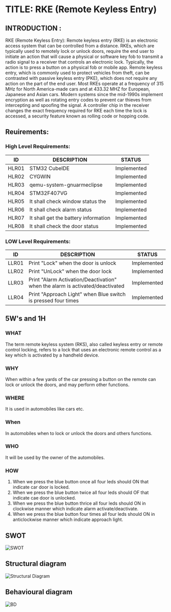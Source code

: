 # TITLE: RKE (Remote Keyless Entry)
## INTRODUCTION :
RKE (Remote Keyless Entry):
Remote keyless entry (RKE) is an electronic access system that can be controlled from a distance. 
RKEs, which are typically used to remotely lock or unlock doors, require the end user to initiate an action that
 will cause a physical or software key fob to transmit a radio signal to a receiver that controls an electronic lock. 
 Typically, the action is to press a button on a physical fob or mobile app.
Remote keyless entry, which is commonly used to protect vehicles from theft,
 can be contrasted with passive keyless entry (PKE), which does not require any 
 action on the part of the end user. Most RKEs operate at a frequency of 315 MHz for North America-made 
 cars and at 433.32 MHZ for European, Japanese and Asian cars. Modern systems since the mid-1990s implement 
 encryption as well as rotating entry codes to prevent car thieves from intercepting and spoofing the signal.
  A controller chip in the receiver changes the exact frequency required for RKE each time the lock is accessed, 
  a security feature known as rolling code or hopping code.

 ## Reuirements:

 ###  High Level Requirements:
 |  ID         |	     DESCRIPTION | STATUS|
 |-------------|------------------|-------|
 |HLR01|STM32 CubeIDE|Implemented |
 |HLR02|CYGWIN |Implemented |
 |HLR03|qemu-system-gnuarmeclipse|Implemented |
 |HLR04|STM32F407VG|Implemented |
 |  HLR05	 |  It shall check window status the |Implemented |
 |   HLR06  | It shall check alarm status |Implemented |
 |  HLR07	  | It shall get the battery information |Implemented |
 |  HLR08	  | It shall check the door status |Implemented |
  
 ###  LOW Level Requirements:
 |  ID         |	     DESCRIPTION |STATUS|
 |-------------|------------------|------|
  |  LLR01	 |   Print "Lock" when the door is unlock |Implemented |
  |   LLR02	  | Print "UnLock" when the door lock |Implemented |
   |  LLR03	  | Print "Alarm Activation/Deactivation" when the alarm is activated/deactivated|Implemented |
   |  LLR04	  | Print "Approach Light" when Blue switch is pressed four times |Implemented |
   
## 5W's and 1H
### WHAT
The term remote keyless system (RKS), also called keyless entry or remote control locking, refers to a lock that uses an electronic remote control as a key which is activated by a handheld device.
### WHY
When within a few yards of the car pressing a button on the remote can lock or unlock the doors, and may perform other functions.
### WHERE
It is used in automobiles like cars etc.
### When
In automobiles when to lock or unlock the doors and others functions.
### WHO
It will be used by the owner of the automobiles.
### HOW
  1. When we press the blue button once all four leds should ON that indicate car door is locked.
  2. When we press the blue button twice all four leds should OF that indicate cae door is unlocked.
  3. When we press the blue button thrice all four leds should ON in clockwise manner which indicate alarm activate/deactivate.
  4. When we press the blue button four times all four leds should ON in anticlockwise manner which indicate approach light.
## SWOT
![SWOT](https://user-images.githubusercontent.com/98832647/157811229-94b1beb3-bd24-4608-b92a-4606e70aa0d8.png)
## Structural diagram
![Structural Diagram](https://user-images.githubusercontent.com/98832647/157826237-fa995719-e925-4004-824c-c127b1e5deaa.png)
## Behavioural diagram
![BD](https://user-images.githubusercontent.com/98832647/157826412-bd191fbb-2dea-493c-9617-eab2ec038471.jpeg)
